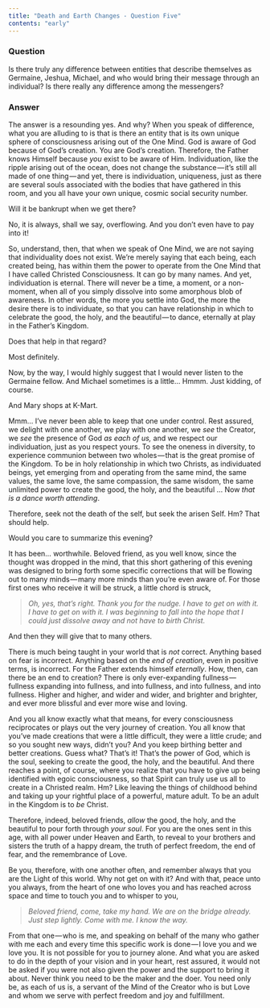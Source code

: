 ```yaml
---
title: "Death and Earth Changes - Question Five"
contents: "early"
---
```


### Question

Is there truly any difference between entities that describe themselves
as Germaine, Jeshua, Michael, and who would bring their message through
an individual? Is there really any difference among the messengers?

### Answer

The answer is a resounding yes. And why? When you speak of difference,
what you are alluding to is that is there an entity that is its own
unique sphere of consciousness arising out of the One Mind. God is aware
of God because of God’s creation. You are God’s creation. Therefore, the
Father knows Himself because *you* exist to be aware of Him.
Individuation, like the ripple arising out of the ocean, does not change
the substance — it’s still all made of one thing — and yet, there is
individuation, uniqueness, just as there are several souls associated
with the bodies that have gathered in this room, and you all have your
own unique, cosmic social security number.

Will it be bankrupt when we get there?

No, it is always, shall we say, overflowing. And you don’t even have to
pay into it!

So, understand, then, that when we speak of One Mind, we are not saying
that individuality does not exist. We’re merely saying that each being,
each created being, has within them the power to operate from the One
Mind that I have called Christed Consciousness. It can go by many names.
And yet, individuation is eternal. There will never be a time, a moment,
or a non-moment, when all of you simply dissolve into some amorphous
blob of awareness. In other words, the more you settle into God, the
more the desire there is to individuate, so that you can have
relationship in which to celebrate the good, the holy, and the
beautiful — to dance, eternally at play in the Father’s Kingdom.

Does that help in that regard?

Most definitely.

Now, by the way, I would highly suggest that I would never listen to the
Germaine fellow. And Michael sometimes is a little… Hmmm. Just kidding,
of course.

And Mary shops at K-Mart.

Mmm&hellip; I’ve never been able to keep that one under control. Rest assured,
we delight with one another, we play with one another, we *see* the
Creator, we *see* the presence of God *as each of us,* and we respect
our individuation, just as you respect yours. To see the oneness in
diversity, to experience communion between two wholes — that is the
great promise of the Kingdom. To be in holy relationship in which two
Christs, as individuated beings, yet emerging from and operating from
the same mind, the same values, the same love, the same compassion, the
same wisdom, the same unlimited power to create the good, the holy, and
the beautiful &hellip; Now *that is a dance worth attending*.

Therefore, seek not the death of the self, but seek the arisen Self. Hm?
That should help.

Would you care to summarize this evening?

It has been&hellip; worthwhile. Beloved friend, as you well know, since the
thought was dropped in the mind, that this short gathering of this
evening was designed to bring forth some specific corrections that will
be flowing out to many minds — many more minds than you’re even aware
of. For those first ones who receive it will be struck, a little chord
is struck,

> *Oh, yes, that’s right. Thank you for the nudge. I have to get on with
> it. I have to get on with it. I was beginning to fall into the hope
> that I could just dissolve away and not have to birth Christ.*

And then they will give that to many others.

There is much being taught in your world that is *not* correct. Anything
based on fear is incorrect. Anything based on the *end of creation*,
even in positive terms, is incorrect. For the Father extends himself
*eternally*. How, then, can there be an end to creation? There is only
ever-expanding fullness — fullness expanding into fullness, and into
fullness, and into fullness, and into fullness. Higher and higher, and
wider and wider, and brighter and brighter, and ever more blissful and
ever more wise and loving.

And you all know exactly what that means, for every consciousness
reciprocates or plays out the very journey of creation. You all know
that you’ve made creations that were a little difficult, they were a
little crude; and so you sought new ways, didn’t you? And you keep
birthing better and better creations. Guess what? That’s it! That’s the
power of God, which is the soul, seeking to create the good, the holy,
and the beautiful. And there reaches a point, of course, where you
realize that you have to give up being identified with egoic
consciousness, so that Spirit can truly use us all to create in a
Christed realm. Hm? Like leaving the things of childhood behind and
taking up your rightful place of a powerful, mature adult. To be an
adult in the Kingdom is to *be* Christ.

Therefore, indeed, beloved friends, *allow* the good, the holy, and the
beautiful to pour forth through *your soul*. For you are the ones sent
in this age, with all power under Heaven and Earth, to reveal to your
brothers and sisters the truth of a happy dream, the truth of perfect
freedom, the end of fear, and the remembrance of Love.

Be you, therefore, with one another often, and remember always that you
are the Light of this world. Why not get on with it? And with that,
peace unto you always, from the heart of one who loves you and has
reached across space and time to touch you and to whisper to you,

> *Beloved friend, come, take my hand. We are on the bridge already.
> Just step lightly. Come with me. I know the way.*

From that one — who is me, and speaking on behalf of the many who gather
with me each and every time this specific work is done — I love you and
we love you. It is not possible for you to journey alone. And what you
are asked to do in the depth of your vision and in your heart, rest
assured, it would not be asked if you were not also given the power and
the support to bring it about. Never think you need to be the maker and
the doer. You need only be, as each of us is, a servant of the Mind of
the Creator who is but Love and whom we serve with perfect freedom and
joy and fulfillment.

